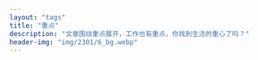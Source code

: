 ```yaml
---
layout: "tags"
title: "重点"
description: "文章围绕重点展开，工作也有重点，你找到生活的重心了吗？"
header-img: "img/2301/6_bg.webp"
---
```

